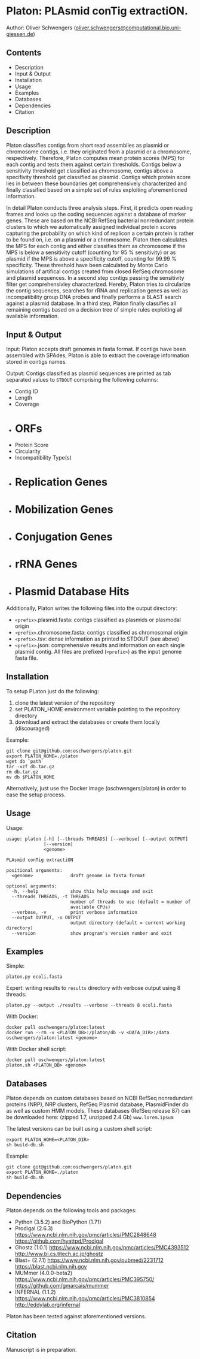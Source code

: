 # Platon: PLAsmid conTig extractiON.
Author: Oliver Schwengers (oliver.schwengers@computational.bio.uni-giessen.de)


## Contents
- Description
- Input & Output
- Installation
- Usage
- Examples
- Databases
- Dependencies
- Citation


## Description
Platon classifies contigs from short read assemblies as plasmid or chromosome
contigs, i.e. they originated from a plasmid or a chromosome, respectively.
Therefore, Platon computes mean protein scores (MPS) for each contig and tests
them against certain thresholds. Contigs below a sensitivity threshold get
classified as chromosome, contigs above a specifivity threshold get classified
as plasmid. Contigs which protein score lies in between these boundaries get
comprehensively characterized and finally classified based on a simple set of
rules exploiting aforementioned information.

In detail Platon conducts three analysis steps. First, it predicts open reading
frames and looks up the coding sequences against a database of marker genes.
These are based on the NCBI RefSeq bacterial nonredundant protein clusters to
which we automatically assigned individual protein scores capturing the
probability on which kind of replicon a certain protein is rather to be found
on, i.e. on a plasmid or a chromosome. Platon then calculates the MPS for
each contig and either classifies them as chromosome if the MPS is below a
sensitivity cutoff (counting for 95 % sensitivity) or as plasmid if the MPS is
above a specificity cutoff, counting for 99.99 % specificity.
These threshold have been calculated by Monte Carlo simulations of artifical
contigs created from closed RefSeq chromosome and plasmid sequences. In a second
step contigs passing the sensitivity filter get comprehensivley characterized.
Hereby, Platon tries to circularize the contig sequences, searches for rRNA and
replication  genes as well as incompatibility group DNA probes and finally
performs a BLAST search against a plasmid database.
In a third step, Platon finally classifies all remaining contigs based on a
decision tree of simple rules exploiting all available information.


## Input & Output
Input:
Platon accepts draft genomes in fasta format. If contigs have been assembled with
SPAdes, Platon is able to extract the coverage information stored in contigs names.

Output:
Contigs classified as plasmid sequences are printed as tab separated values to
`STDOUT` comprising the following columns:
- Contig ID
- Length
- Coverage
- # ORFs
- Protein Score
- Circularity
- Incompatibility Type(s)
- # Replication Genes
- # Mobilization Genes
- # Conjugation Genes
- # rRNA Genes
- # Plasmid Database Hits

Additionally, Platon writes the following files into the output directory:
- `<prefix>`.plasmid.fasta: contigs classified as plasmids or plasmodal origin
- `<prefix>`.chromosome.fasta: contigs classified as chromosomal origin
- `<prefix>`.tsv: dense information as printed to STDOUT (see above)
- `<prefix>`.json: comprehensive results and information on each single plasmid contig.
All files are prefixed (`<prefix>`) as the input genome fasta file.


## Installation
To setup PLaton just do the following:
1. clone the latest version of the repository
2. set PLATON_HOME environment variable pointing to the repository directory
3. download and extract the databases or create them locally (discouraged)

Example:
```
git clone git@github.com:oschwengers/platon.git
export PLATON_HOME=./platon
wget db `path`
tar -xzf db.tar.gz
rm db.tar.gz
mv db $PLATON_HOME
```

Alternatively, just use the Docker image (oschwengers/platon) in order to ease the setup process.


## Usage
Usage:
```
usage: platon [-h] [--threads THREADS] [--verbose] [--output OUTPUT]
              [--version]
              <genome>

PLAsmid conTig extractiON

positional arguments:
  <genome>              draft genome in fasta format

optional arguments:
  -h, --help            show this help message and exit
  --threads THREADS, -t THREADS
                        number of threads to use (default = number of
                        available CPUs)
  --verbose, -v         print verbose information
  --output OUTPUT, -o OUTPUT
                        output directory (default = current working directory)
  --version             show program's version number and exit
```

## Examples
Simple:
```
platon.py ecoli.fasta
```

Expert: writing results to `results` directory with verbose output using 8 threads:
```
platon.py --output ./results --verbose --threads 8 ecoli.fasta
```

With Docker:
```
docker pull oschwengers/platon:latest
docker run --rm -v <PLATON_DB>:/platon/db -v <DATA_DIR>:/data oschwengers/platon:latest <genome>
```

With Docker shell script:
```
docker pull oschwengers/platon:latest
platon.sh <PLATON_DB> <genome>
```


## Databases
Platon depends on custom databases based on NCBI RefSeq nonredundant proteins (NRP),
NRP clusters, RefSeq Plasmid database, PlasmidFinder db as well as custom HMM models.
These databases (RefSeq release 87) can be downloaded here: (zipped 1.7, unzipped 2.4 Gb)
`www.lorem.ipsum`

The latest versions can be built using a custom shell script:
```
export PLATON_HOME=<PLATON_DIR>
sh build-db.sh
```

Example:
```
git clone git@github.com:oschwengers/platon.git
export PLATON_HOME=./platon
sh build-db.sh
```

## Dependencies
Platon depends on the following tools and packages:
- Python (3.5.2) and BioPython (1.71)
- Prodigal (2.6.3) <https://www.ncbi.nlm.nih.gov/pmc/articles/PMC2848648> <https://github.com/hyattpd/Prodigal>
- Ghostz (1.0.1) <https://www.ncbi.nlm.nih.gov/pmc/articles/PMC4393512> <http://www.bi.cs.titech.ac.jp/ghostz>
- Blast+ (2.7.1) <https://www.ncbi.nlm.nih.gov/pubmed/2231712> <https://blast.ncbi.nlm.nih.gov>
- MUMmer (4.0.0-beta2) <https://www.ncbi.nlm.nih.gov/pmc/articles/PMC395750/> <https://github.com/gmarcais/mummer>
- INFERNAL (1.1.2) <https://www.ncbi.nlm.nih.gov/pmc/articles/PMC3810854> <http://eddylab.org/infernal>

Platon has been tested against aforementioned versions.


## Citation
Manuscript is in preparation.
